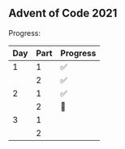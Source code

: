 ## Advent of Code 2021

Progress: 

| Day | Part | Progress |
| --- | --- | --- |
| 1 | 1 | ✅ |
|  | 2 | ✅ |
| 2 | 1 |  ✅ | 
|  | 2 | 🤔 | 
| 3 | 1 |  |
|  | 2 | 